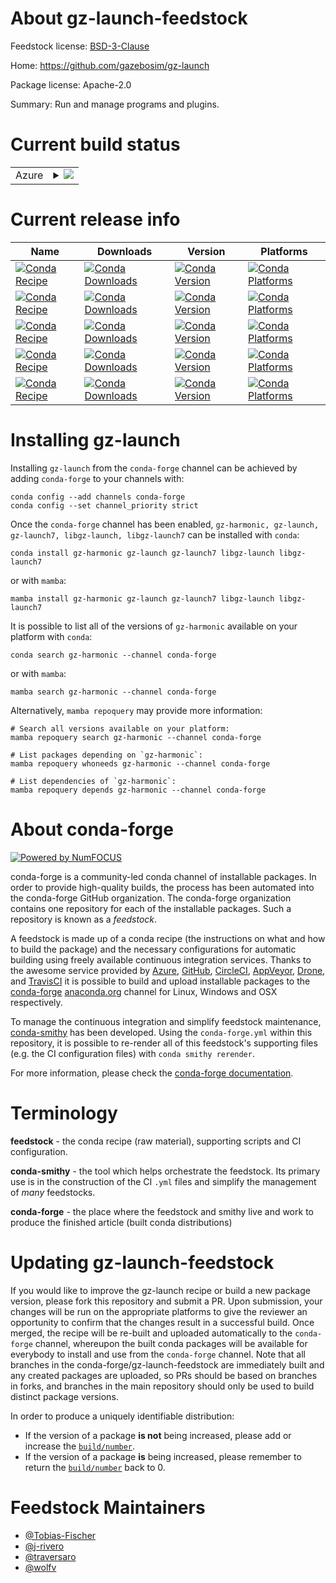 About gz-launch-feedstock
=========================

Feedstock license: [BSD-3-Clause](https://github.com/conda-forge/gz-launch-feedstock/blob/main/LICENSE.txt)

Home: https://github.com/gazebosim/gz-launch

Package license: Apache-2.0

Summary: Run and manage programs and plugins.

Current build status
====================


<table>
    
  <tr>
    <td>Azure</td>
    <td>
      <details>
        <summary>
          <a href="https://dev.azure.com/conda-forge/feedstock-builds/_build/latest?definitionId=17797&branchName=main">
            <img src="https://dev.azure.com/conda-forge/feedstock-builds/_apis/build/status/gz-launch-feedstock?branchName=main">
          </a>
        </summary>
        <table>
          <thead><tr><th>Variant</th><th>Status</th></tr></thead>
          <tbody><tr>
              <td>linux_64</td>
              <td>
                <a href="https://dev.azure.com/conda-forge/feedstock-builds/_build/latest?definitionId=17797&branchName=main">
                  <img src="https://dev.azure.com/conda-forge/feedstock-builds/_apis/build/status/gz-launch-feedstock?branchName=main&jobName=linux&configuration=linux%20linux_64_" alt="variant">
                </a>
              </td>
            </tr><tr>
              <td>linux_aarch64</td>
              <td>
                <a href="https://dev.azure.com/conda-forge/feedstock-builds/_build/latest?definitionId=17797&branchName=main">
                  <img src="https://dev.azure.com/conda-forge/feedstock-builds/_apis/build/status/gz-launch-feedstock?branchName=main&jobName=linux&configuration=linux%20linux_aarch64_" alt="variant">
                </a>
              </td>
            </tr><tr>
              <td>osx_64</td>
              <td>
                <a href="https://dev.azure.com/conda-forge/feedstock-builds/_build/latest?definitionId=17797&branchName=main">
                  <img src="https://dev.azure.com/conda-forge/feedstock-builds/_apis/build/status/gz-launch-feedstock?branchName=main&jobName=osx&configuration=osx%20osx_64_" alt="variant">
                </a>
              </td>
            </tr><tr>
              <td>osx_arm64</td>
              <td>
                <a href="https://dev.azure.com/conda-forge/feedstock-builds/_build/latest?definitionId=17797&branchName=main">
                  <img src="https://dev.azure.com/conda-forge/feedstock-builds/_apis/build/status/gz-launch-feedstock?branchName=main&jobName=osx&configuration=osx%20osx_arm64_" alt="variant">
                </a>
              </td>
            </tr><tr>
              <td>win_64</td>
              <td>
                <a href="https://dev.azure.com/conda-forge/feedstock-builds/_build/latest?definitionId=17797&branchName=main">
                  <img src="https://dev.azure.com/conda-forge/feedstock-builds/_apis/build/status/gz-launch-feedstock?branchName=main&jobName=win&configuration=win%20win_64_" alt="variant">
                </a>
              </td>
            </tr>
          </tbody>
        </table>
      </details>
    </td>
  </tr>
</table>

Current release info
====================

| Name | Downloads | Version | Platforms |
| --- | --- | --- | --- |
| [![Conda Recipe](https://img.shields.io/badge/recipe-gz--harmonic-green.svg)](https://anaconda.org/conda-forge/gz-harmonic) | [![Conda Downloads](https://img.shields.io/conda/dn/conda-forge/gz-harmonic.svg)](https://anaconda.org/conda-forge/gz-harmonic) | [![Conda Version](https://img.shields.io/conda/vn/conda-forge/gz-harmonic.svg)](https://anaconda.org/conda-forge/gz-harmonic) | [![Conda Platforms](https://img.shields.io/conda/pn/conda-forge/gz-harmonic.svg)](https://anaconda.org/conda-forge/gz-harmonic) |
| [![Conda Recipe](https://img.shields.io/badge/recipe-gz--launch-green.svg)](https://anaconda.org/conda-forge/gz-launch) | [![Conda Downloads](https://img.shields.io/conda/dn/conda-forge/gz-launch.svg)](https://anaconda.org/conda-forge/gz-launch) | [![Conda Version](https://img.shields.io/conda/vn/conda-forge/gz-launch.svg)](https://anaconda.org/conda-forge/gz-launch) | [![Conda Platforms](https://img.shields.io/conda/pn/conda-forge/gz-launch.svg)](https://anaconda.org/conda-forge/gz-launch) |
| [![Conda Recipe](https://img.shields.io/badge/recipe-gz--launch7-green.svg)](https://anaconda.org/conda-forge/gz-launch7) | [![Conda Downloads](https://img.shields.io/conda/dn/conda-forge/gz-launch7.svg)](https://anaconda.org/conda-forge/gz-launch7) | [![Conda Version](https://img.shields.io/conda/vn/conda-forge/gz-launch7.svg)](https://anaconda.org/conda-forge/gz-launch7) | [![Conda Platforms](https://img.shields.io/conda/pn/conda-forge/gz-launch7.svg)](https://anaconda.org/conda-forge/gz-launch7) |
| [![Conda Recipe](https://img.shields.io/badge/recipe-libgz--launch-green.svg)](https://anaconda.org/conda-forge/libgz-launch) | [![Conda Downloads](https://img.shields.io/conda/dn/conda-forge/libgz-launch.svg)](https://anaconda.org/conda-forge/libgz-launch) | [![Conda Version](https://img.shields.io/conda/vn/conda-forge/libgz-launch.svg)](https://anaconda.org/conda-forge/libgz-launch) | [![Conda Platforms](https://img.shields.io/conda/pn/conda-forge/libgz-launch.svg)](https://anaconda.org/conda-forge/libgz-launch) |
| [![Conda Recipe](https://img.shields.io/badge/recipe-libgz--launch7-green.svg)](https://anaconda.org/conda-forge/libgz-launch7) | [![Conda Downloads](https://img.shields.io/conda/dn/conda-forge/libgz-launch7.svg)](https://anaconda.org/conda-forge/libgz-launch7) | [![Conda Version](https://img.shields.io/conda/vn/conda-forge/libgz-launch7.svg)](https://anaconda.org/conda-forge/libgz-launch7) | [![Conda Platforms](https://img.shields.io/conda/pn/conda-forge/libgz-launch7.svg)](https://anaconda.org/conda-forge/libgz-launch7) |

Installing gz-launch
====================

Installing `gz-launch` from the `conda-forge` channel can be achieved by adding `conda-forge` to your channels with:

```
conda config --add channels conda-forge
conda config --set channel_priority strict
```

Once the `conda-forge` channel has been enabled, `gz-harmonic, gz-launch, gz-launch7, libgz-launch, libgz-launch7` can be installed with `conda`:

```
conda install gz-harmonic gz-launch gz-launch7 libgz-launch libgz-launch7
```

or with `mamba`:

```
mamba install gz-harmonic gz-launch gz-launch7 libgz-launch libgz-launch7
```

It is possible to list all of the versions of `gz-harmonic` available on your platform with `conda`:

```
conda search gz-harmonic --channel conda-forge
```

or with `mamba`:

```
mamba search gz-harmonic --channel conda-forge
```

Alternatively, `mamba repoquery` may provide more information:

```
# Search all versions available on your platform:
mamba repoquery search gz-harmonic --channel conda-forge

# List packages depending on `gz-harmonic`:
mamba repoquery whoneeds gz-harmonic --channel conda-forge

# List dependencies of `gz-harmonic`:
mamba repoquery depends gz-harmonic --channel conda-forge
```


About conda-forge
=================

[![Powered by
NumFOCUS](https://img.shields.io/badge/powered%20by-NumFOCUS-orange.svg?style=flat&colorA=E1523D&colorB=007D8A)](https://numfocus.org)

conda-forge is a community-led conda channel of installable packages.
In order to provide high-quality builds, the process has been automated into the
conda-forge GitHub organization. The conda-forge organization contains one repository
for each of the installable packages. Such a repository is known as a *feedstock*.

A feedstock is made up of a conda recipe (the instructions on what and how to build
the package) and the necessary configurations for automatic building using freely
available continuous integration services. Thanks to the awesome service provided by
[Azure](https://azure.microsoft.com/en-us/services/devops/), [GitHub](https://github.com/),
[CircleCI](https://circleci.com/), [AppVeyor](https://www.appveyor.com/),
[Drone](https://cloud.drone.io/welcome), and [TravisCI](https://travis-ci.com/)
it is possible to build and upload installable packages to the
[conda-forge](https://anaconda.org/conda-forge) [anaconda.org](https://anaconda.org/)
channel for Linux, Windows and OSX respectively.

To manage the continuous integration and simplify feedstock maintenance,
[conda-smithy](https://github.com/conda-forge/conda-smithy) has been developed.
Using the ``conda-forge.yml`` within this repository, it is possible to re-render all of
this feedstock's supporting files (e.g. the CI configuration files) with ``conda smithy rerender``.

For more information, please check the [conda-forge documentation](https://conda-forge.org/docs/).

Terminology
===========

**feedstock** - the conda recipe (raw material), supporting scripts and CI configuration.

**conda-smithy** - the tool which helps orchestrate the feedstock.
                   Its primary use is in the construction of the CI ``.yml`` files
                   and simplify the management of *many* feedstocks.

**conda-forge** - the place where the feedstock and smithy live and work to
                  produce the finished article (built conda distributions)


Updating gz-launch-feedstock
============================

If you would like to improve the gz-launch recipe or build a new
package version, please fork this repository and submit a PR. Upon submission,
your changes will be run on the appropriate platforms to give the reviewer an
opportunity to confirm that the changes result in a successful build. Once
merged, the recipe will be re-built and uploaded automatically to the
`conda-forge` channel, whereupon the built conda packages will be available for
everybody to install and use from the `conda-forge` channel.
Note that all branches in the conda-forge/gz-launch-feedstock are
immediately built and any created packages are uploaded, so PRs should be based
on branches in forks, and branches in the main repository should only be used to
build distinct package versions.

In order to produce a uniquely identifiable distribution:
 * If the version of a package **is not** being increased, please add or increase
   the [``build/number``](https://docs.conda.io/projects/conda-build/en/latest/resources/define-metadata.html#build-number-and-string).
 * If the version of a package **is** being increased, please remember to return
   the [``build/number``](https://docs.conda.io/projects/conda-build/en/latest/resources/define-metadata.html#build-number-and-string)
   back to 0.

Feedstock Maintainers
=====================

* [@Tobias-Fischer](https://github.com/Tobias-Fischer/)
* [@j-rivero](https://github.com/j-rivero/)
* [@traversaro](https://github.com/traversaro/)
* [@wolfv](https://github.com/wolfv/)

